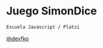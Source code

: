 # Juego SimonDice

```sh 
Escuela Javascript / Platzi 
```

[@devfko](https://www.instagram.com/devfko/)